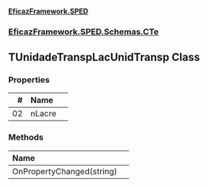 #### [EficazFramework.SPED](EficazFrameworkSPED.md 'EficazFramework SPED')
### [EficazFramework.SPED.Schemas.CTe](EficazFramework.SPED.Schemas.CTe.md 'EficazFramework.SPED.Schemas.CTe')

## TUnidadeTranspLacUnidTransp Class
### Properties

| # | Name | |
| ---: | :--- | :--- |
| 02 | nLacre |  |
### Methods

| Name | |
| :--- | :--- |
| OnPropertyChanged(string) |  |

